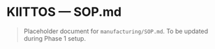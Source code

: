 # KIITTOS — SOP.md
> Placeholder document for `manufacturing/SOP.md`.
> To be updated during Phase 1 setup.
